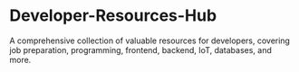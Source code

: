 # Developer-Resources-Hub
A comprehensive collection of valuable resources for developers, covering job preparation, programming, frontend, backend, IoT, databases, and more.
